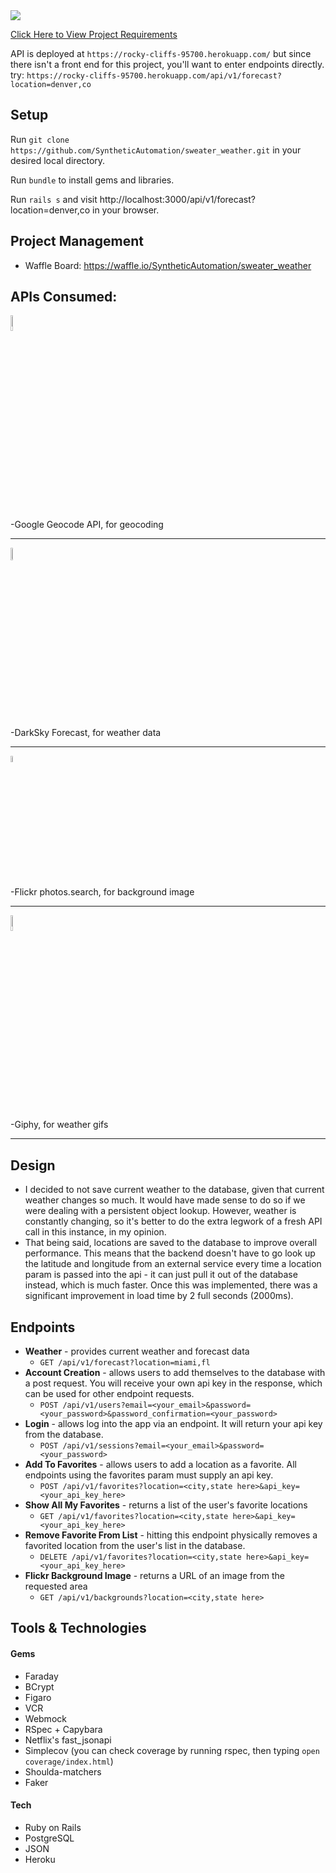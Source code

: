 <img src="https://bit.ly/2SuhtzY">

<a href="https://bit.ly/2TfKX92" target="_blank">Click Here to View Project Requirements</a>

API is deployed at `https://rocky-cliffs-95700.herokuapp.com/`
but since there isn't a front end for this project, you'll want to enter endpoints directly.
try: `https://rocky-cliffs-95700.herokuapp.com/api/v1/forecast?location=denver,co`

## Setup
Run `git clone https://github.com/SyntheticAutomation/sweater_weather.git` in your desired local directory.

Run `bundle` to install gems and libraries.

Run `rails s` and visit http://localhost:3000/api/v1/forecast?location=denver,co in your browser.

## Project Management
- Waffle Board: https://waffle.io/SyntheticAutomation/sweater_weather


## APIs Consumed:

<img src="http://i.dailymail.co.uk/i/pix/2015/09/01/18/2BE1E88B00000578-3218613-image-m-5_1441127035222.jpg" width="8%">

-Google Geocode API, for geocoding
<hr>
<img src="https://pbs.twimg.com/profile_images/428154467448389632/gOij3QhC_400x400.png" width="7%">

-DarkSky Forecast, for weather data
<hr>
<img src="https://bit.ly/2SnnkqK" width="5%">

-Flickr photos.search, for background image
<hr>
<img src="https://bit.ly/2Nrr7m5" width="8%">

-Giphy, for weather gifs
<hr>

## Design
- I decided to not save current weather to the database, given that current weather changes so much. It would have made sense to do so if we were dealing with a persistent object lookup. However, weather is constantly changing, so it's better to do the extra legwork of a fresh API call in this instance, in my opinion.
- That being said, locations are saved to the database to improve overall performance. This means that the backend doesn't have to go look up the latitude and longitude from an external service every time a location param is passed into the api - it can just pull it out of the database instead, which is much faster. Once this was implemented, there was a significant improvement in load time by 2 full seconds (2000ms).

## Endpoints
- **Weather** - provides current weather and forecast data
  - `GET /api/v1/forecast?location=miami,fl`
- **Account Creation** - allows users to add themselves to the database with a post request. You will receive your own api key in the response, which can be used for other endpoint requests.
  - `POST /api/v1/users?email=<your_email>&password=<your_password>&password_confirmation=<your_password>`
- **Login** - allows log into the app via an endpoint. It will return your api key from the database.
  - `POST /api/v1/sessions?email=<your_email>&password=<your_password>`
- **Add To Favorites** - allows users to add a location as a favorite. All endpoints using the favorites param must supply an api key.
  - `POST /api/v1/favorites?location=<city,state here>&api_key=<your_api_key_here>`
- **Show All My Favorites** - returns a list of the user's favorite locations
  - `GET /api/v1/favorites?location=<city,state here>&api_key=<your_api_key_here>`
- **Remove Favorite From List** - hitting this endpoint physically removes a favorited location from the user's list in the database.
  - `DELETE /api/v1/favorites?location=<city,state here>&api_key=<your_api_key_here>`
- **Flickr Background Image** - returns a URL of an image from the requested area
  - `GET /api/v1/backgrounds?location=<city,state here>`

## Tools & Technologies
#### Gems
- Faraday
- BCrypt
- Figaro
- VCR
- Webmock
- RSpec + Capybara
- Netflix's fast_jsonapi
- Simplecov (you can check coverage by running rspec, then typing `open coverage/index.html`)
- Shoulda-matchers
- Faker
#### Tech
- Ruby on Rails
- PostgreSQL
- JSON
- Heroku
